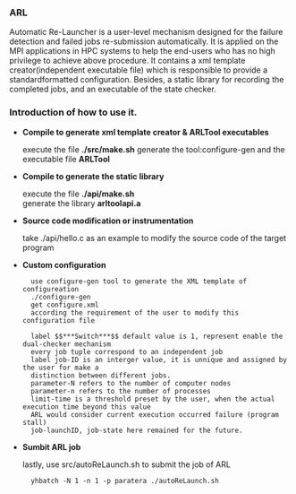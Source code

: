 ### ARL

Automatic Re-Launcher is a user-level mechanism designed for the failure detection and failed jobs re-submission automatically.
It is applied on the MPI applications in HPC systems to help the end-users who has no high privilege to achieve above procedure.
It contains a xml template creator(independent executable file) which is responsible to provide a standardformatted configuration.
Besides, a static library for recording the completed jobs, and an executable of the state checker.
    
### Introduction of how to use it.
    
* **Compile to generate xml template creator & ARLTool executables**

    execute the file **./src/make.sh**
    generate the tool:configure-gen and the executable file **ARLTool**

* **Compile to generate the static library**

    execute the file **./api/make.sh**  
    generate the library **arltoolapi.a**
    
* **Source code modification or instrumentation**
  
    take ./api/hello.c as an example to modify the source code of the target program
 
* **Custom configuration**
  
        use configure-gen tool to generate the XML template of configureation
        ./configure-gen 
        get configure.xml
        according the requirement of the user to modify this configuration file
        
        label $$***Switch***$$ default value is 1, represent enable the dual-checker mechanism
        every job tuple correspond to an independent job
        label job-ID is an interger value, it is unnique and assigned by the user for make a
        distinction between different jobs.
        parameter-N refers to the number of computer nodes
        parameter-n refers to the number of processes
        limit-time is a threshold preset by the user, when the actual execution time beyond this value
        ARL would consider current execution occurred failure (program stall)
        job-launchID, job-state here remained for the future.
    
* **Sumbit ARL job**

    lastly, use src/autoReLaunch.sh to submit the job of ARL
    
        yhbatch -N 1 -n 1 -p paratera ./autoReLaunch.sh
